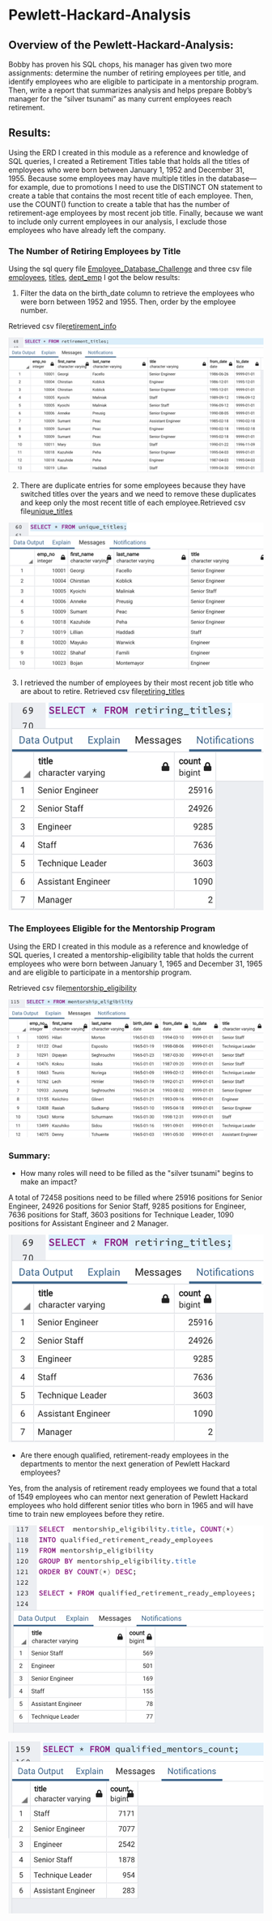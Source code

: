 # Pewlett-Hackard-Analysis


## Overview of the Pewlett-Hackard-Analysis: 
Bobby has proven his SQL chops, his manager has given  two more assignments: determine the number of retiring employees per title, and identify employees who are eligible to participate in a mentorship program. Then,  write a report that summarizes  analysis and helps prepare Bobby’s manager for the “silver tsunami” as many current employees reach retirement.



## Results: 

Using the ERD I created in this module as a reference and  knowledge of SQL queries, I created a Retirement Titles table that holds all the titles of employees who were born between January 1, 1952 and December 31, 1955. Because some employees may have multiple titles in the database—for example, due to promotions I  need to use the DISTINCT ON statement to create a table that contains the most recent title of each employee. Then, use the COUNT() function to create a table that has the number of retirement-age employees by most recent job title. Finally, because we want to include only current employees in our analysis, I exclude those employees who have already left the company.

###  The Number of Retiring Employees by Title

Using the sql query file [Employee_Database_Challenge](https://github.com/NishatSultana3538/Pewlett-Hackard-Analysis/blob/main/Queries/Employee_Database_Challenge.sql)  and three csv file [employees](https://github.com/NishatSultana3538/Pewlett-Hackard-Analysis/blob/main/Data/employees.csv), [titles](https://github.com/NishatSultana3538/Pewlett-Hackard-Analysis/blob/main/Data/titles1.csv), [dept_emp](https://github.com/NishatSultana3538/Pewlett-Hackard-Analysis/blob/main/Data/dept_emp.csv) I got the below results:

1. Filter the data on the birth_date column to retrieve the employees who were born between 1952 and 1955. Then, order by the employee number.

Retrieved csv file[retirement_info](https://github.com/NishatSultana3538/Pewlett-Hackard-Analysis/blob/main/Data/Challenge7_data/retirement_titles.csv)

![retirement_info](https://github.com/NishatSultana3538/Pewlett-Hackard-Analysis/blob/main/Data/Challenge7_data/retirement.png)

2. There are duplicate entries for some employees because they have switched titles over the years and we need to remove these duplicates and keep only the most recent title of each employee.Retrieved csv file[unique_titles](https://github.com/NishatSultana3538/Pewlett-Hackard-Analysis/blob/main/Data/Challenge7_data/unique_titles.csv)

 ![unique_titles](https://github.com/NishatSultana3538/Pewlett-Hackard-Analysis/blob/main/Data/Challenge7_data/unique.png)



3. I retrieved the number of employees by their most recent job title who are about to retire.
Retrieved csv file[retiring_titles](https://github.com/NishatSultana3538/Pewlett-Hackard-Analysis/blob/main/Data/Challenge7_data/retirement_titles.csv)

![retiring_titles](https://github.com/NishatSultana3538/Pewlett-Hackard-Analysis/blob/main/Data/Challenge7_data/retiring.png)

### The Employees Eligible for the Mentorship Program

Using the ERD I created in this module as a reference and knowledge of SQL queries, I created a mentorship-eligibility table that holds the current employees who were born between January 1, 1965 and December 31, 1965 and  are eligible to participate in a mentorship program.

Retrieved csv file[mentorship_eligibility](https://github.com/NishatSultana3538/Pewlett-Hackard-Analysis/blob/main/Data/Challenge7_data/mentorship_eligibility.csv)

![mentorship_eligibility](https://github.com/NishatSultana3538/Pewlett-Hackard-Analysis/blob/main/Data/Challenge7_data/mentorship.png)




### Summary:

* How many roles will need to be filled as the "silver tsunami" begins to make an impact?

A total of 72458 positions need to be filled where 25916 positions for Senior Engineer, 24926 positions for Senior Staff, 9285 positions for Engineer, 7636 positions for Staff, 3603 positions for Technique Leader, 1090 positions for Assistant Engineer and 2 Manager.

![retiring_titles](https://github.com/NishatSultana3538/Pewlett-Hackard-Analysis/blob/main/Data/Challenge7_data/retiring.png)


* Are there enough qualified, retirement-ready employees in the departments to mentor the next generation of Pewlett Hackard employees?

Yes, from the analysis of retirement ready employees we found that a total of 1549 employees who can mentor next generation of Pewlett Hackard employees who hold different senior titles who born in 1965 and will have time to train new employees before they retire.



 
 ![retirement_ready](https://github.com/NishatSultana3538/Pewlett-Hackard-Analysis/blob/main/Data/Challenge7_data/retirement_ready_employees.png)

  
 ![retirement_ready1](https://github.com/NishatSultana3538/Pewlett-Hackard-Analysis/blob/main/Data/Challenge7_data/retirement_ready_employees2.png)
















